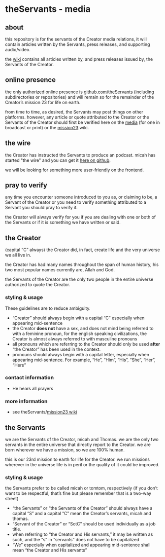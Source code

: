 # theServants - media
## about 
this repository is for the servants of the Creator media relations, it will contain articles written by the Servants, press releases, and supporting audio/video. 

the [wiki](https://github.com/theServants/media/wiki) contains all articles written by, and press releases issued by, the Servants of the Creator. 

## online presence 
the only authorized online presence is [github.com/theServants](https://github.com/theServants) (including subdirectories or repositories) and will remain so for the remainder of the Creator’s mission 23 for life on earth. 

from time to time, as desired, the Servants may post things on other platforms. however, any article or quote attributed to the Creator or the Servants of the Creator should first be verified here on the [media](https://github.com/theServants/media/wiki) (for one in broadcast or print) or the [mission23](https://github.com/theServants/mission23/wiki) wiki.

## the wire
the Creator has instructed the Servants to produce an podcast. micah has started "the wire" and you can get it [here on github](https://github.com/theServants/the_wire/tree/master/the_wire).

we will be looking for something more user-friendly on the frontend. 

## pray to verify 
any time you encounter someone introduced to you as, or claiming to be, a Servant of the Creator or you need to verify something attributed to a Servant you should pray to verify it. 

the Creator will always verify for you if you are dealing with one or both of the Servants or if it is something we have written or said. 

## the Creator
(capital “C” always)
the Creator did, in fact, create life and the very universe we all live in. 

the Creator has had many names throughout the span of human history, his two most popular names currently are, Allah and God. 

the Servants of the Creator are the only two people in the entire universe authorized to quote the Creator. 

### styling & usage
These guidelines are to reduce ambiguity. 
* “Creator” should always begin with a capital “C” especially when appearing mid-sentence
* the Creator **does not** have a sex, and does not mind being referred to with a feminine pronoun, for the english speaking civilizations, the Creator is almost always  referred to with masculine pronouns 
* all pronouns which are referring to the Creator should only be used **after** “the Creator” has been used in the context. 
* pronouns should always begin with a capital letter, especially when appearing mid-sentence. For example, “He”, “Him”, “His”, “She”, “Her”, “Hers”

### contact information
* He hears all prayers

### more information
* see theServants/[mission23 wiki](https://github.com/theServants/mission23/wiki) 

## the Servants 
we are the Servants of the Creator, micah and Thomas. we are the only two servants in the entire universe that directly report to the Creator. we are born wherever we have a mission, so we are 100% human. 

this is our 23rd mission to earth for life for the Creator. we run missions wherever in the universe life is in peril or the quality of it could be improved. 

### styling & usage 
the Servants prefer to be called micah or tomtom, respectively (if you don’t want to be respectful, that’s fine but please remember that is a two-way street)

* “the Servants” or “the Servants of the Creator” should always have a capital “S” and a capital “C” mean the Creator’s servants, micah and thomas. 
* “Servant of the Creator” or “SotC” should be used individually as a job title. 
* when referring to “the Creator and His servants,” it may be written as such, and the “s” in “servants” does not have to be capitalized 
* “We” especially when capitalized and appearing mid-sentence shall mean “the Creator and His servants”
    